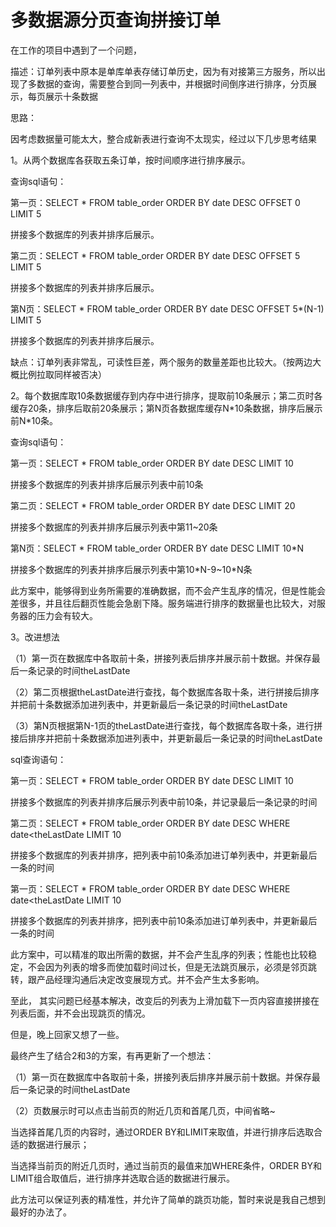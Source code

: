 # 多数据源分页查询拼接订单

在工作的项目中遇到了一个问题，

描述：订单列表中原本是单库单表存储订单历史，因为有对接第三方服务，所以出现了多数据的查询，需要整合到同一列表中，并根据时间倒序进行排序，分页展示，每页展示十条数据

思路：

因考虑数据量可能太大，整合成新表进行查询不太现实，经过以下几步思考结果

1。从两个数据库各获取五条订单，按时间顺序进行排序展示。

查询sql语句：

第一页：SELECT \* FROM table\_order ORDER BY date DESC OFFSET 0 LIMIT 5

拼接多个数据库的列表并排序后展示。

第二页：SELECT \* FROM table\_order ORDER BY date DESC OFFSET 5 LIMIT 5

拼接多个数据库的列表并排序后展示。

第N页：SELECT \* FROM table\_order ORDER BY date DESC OFFSET 5\*\(N-1\) LIMIT 5

拼接多个数据库的列表并排序后展示。

缺点：订单列表非常乱，可读性巨差，两个服务的数量差距也比较大。（按两边大概比例拉取同样被否决）



2。每个数据库取10条数据缓存到内存中进行排序，提取前10条展示；第二页时各缓存20条，排序后取前20条展示；第N页各数据库缓存N\*10条数据，排序后展示前N\*10条。

查询sql语句：

第一页：SELECT \* FROM table\_order ORDER BY date DESC LIMIT 10

拼接多个数据库的列表并排序后展示列表中前10条

第二页：SELECT \* FROM table\_order ORDER BY date DESC LIMIT 20

拼接多个数据库的列表并排序后展示列表中第11~20条

第N页：SELECT \* FROM table\_order ORDER BY date DESC LIMIT 10\*N

拼接多个数据库的列表并排序后展示列表中第10\*N-9~10\*N条

此方案中，能够得到业务所需要的准确数据，而不会产生乱序的情况，但是性能会差很多，并且往后翻页性能会急剧下降。服务端进行排序的数据量也比较大，对服务器的压力会有较大。



3。改进想法

（1）第一页在数据库中各取前十条，拼接列表后排序并展示前十数据。并保存最后一条记录的时间theLastDate

（2）第二页根据theLastDate进行查找，每个数据库各取十条，进行拼接后排序并把前十条数据添加进列表中，并更新最后一条记录的时间theLastDate

（3）第N页根据第N-1页的theLastDate进行查找，每个数据库各取十条，进行拼接后排序并把前十条数据添加进列表中，并更新最后一条记录的时间theLastDate

sql查询语句：

第一页：SELECT \* FROM table\_order ORDER BY date DESC LIMIT 10

拼接多个数据库的列表并排序后展示列表中前10条，并记录最后一条记录的时间

第二页：SELECT \* FROM table\_order ORDER BY date DESC WHERE date&lt;theLastDate LIMIT 10

拼接多个数据库的列表并排序，把列表中前10条添加进订单列表中，并更新最后一条的时间

第一页：SELECT \* FROM table\_order ORDER BY date DESC WHERE date&lt;theLastDate LIMIT 10

拼接多个数据库的列表并排序，把列表中前10条添加进订单列表中，并更新最后一条的时间

此方案中，可以精准的取出所需的数据，并不会产生乱序的列表；性能也比较稳定，不会因为列表的增多而使加载时间过长，但是无法跳页展示，必须是邻页跳转，跟产品经理沟通后决定改变展现方式。并不会产生太多影响。



至此， 其实问题已经基本解决，改变后的列表为上滑加载下一页内容直接拼接在列表后面，并不会出现跳页的情况。

但是，晚上回家又想了一些。

最终产生了结合2和3的方案，有再更新了一个想法：

（1）第一页在数据库中各取前十条，拼接列表后排序并展示前十数据。并保存最后一条记录的时间theLastDate

（2）页数展示时可以点击当前页的附近几页和首尾几页，中间省略~

当选择首尾几页的内容时，通过ORDER BY和LIMIT来取值，并进行排序后选取合适的数据进行展示；

当选择当前页的附近几页时，通过当前页的最值来加WHERE条件，ORDER BY和LIMIT组合取值后，进行排序并选取合适的数据进行展示。

此方法可以保证列表的精准性，并允许了简单的跳页功能，暂时来说是我自己想到最好的办法了。



